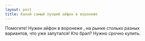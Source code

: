 ```yaml
---
layout: post 
title: Какой самый лучший айфон в воронеже 
--- 
```

Помогите! Нужен айфон в воронеже , на рынке столько разных вариантов, что уже запутался! Кто брал? Нужно срочно купить.